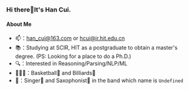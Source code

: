 ### Hi there👋It's Han Cui.

<!--
**cccccent/cccccent** is a ✨ _special_ ✨ repository because its `README.md` (this file) appears on your GitHub profile.

Here are some ideas to get you started:

- 🔭 I’m currently working on ...
- 🌱 I’m currently learning ...
- 👯 I’m looking to collaborate on ...
- 🤔 I’m looking for help with ...
- 💬 Ask me about ...
- 📫 How to reach me: ...
- 😄 Pronouns: ...
- ⚡ Fun fact: ...
-->

#### About Me
* 📫：[han_cui@163.com](han_cui@163.com) or [hcui@ir.hit.edu.cn](hcui@ir.hit.edu.cn)
* 📚：Studying at SCIR, HIT as a postgraduate to obtain a master's degree. (PS: Looking for a place to do a Ph.D.)
* 🔍：Interested in Reasoning/Parsing/NLP/ML
* 🏃🏻‍♀️：Basketball🏀 and Billiards🎱
* 🎵：Singer🎤 and Saxophonist🎷 in the band which name is ``Undefined``
  
